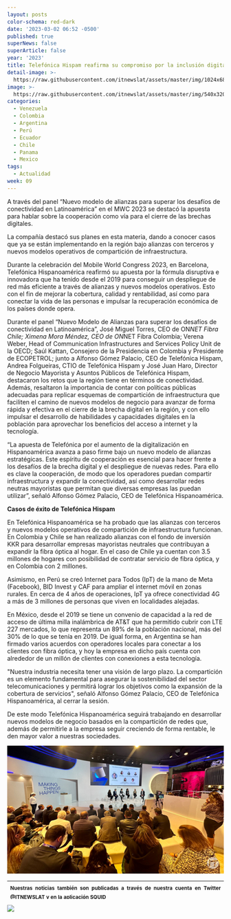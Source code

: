```yaml
---
layout: posts
color-schema: red-dark
date: '2023-03-02 06:52 -0500'
published: true
superNews: false
superArticle: false
year: '2023'
title: Telefónica Hispam reafirma su compromiso por la inclusión digital
detail-image: >-
  https://raw.githubusercontent.com/itnewslat/assets/master/img/1024x680/Telefonica-Hispam-g.jpg
image: >-
  https://raw.githubusercontent.com/itnewslat/assets/master/img/540x320/Telefonica-Hispam-p.jpg
categories:
  - Venezuela
  - Colombia
  - Argentina
  - Perú
  - Ecuador
  - Chile
  - Panama
  - Mexico
tags:
  - Actualidad
week: 09
---
```

 
A través del panel “Nuevo modelo de alianzas para superar los desafíos de conectividad en Latinoamérica” en el MWC 2023 se destacó la apuesta para hablar sobre la cooperación como vía para el cierre de las brechas digitales.

La compañía destacó sus planes en esta materia, dando a conocer casos que ya se están implementando en la región bajo alianzas con terceros y nuevos modelos operativos de compartición de infraestructura.
 
Durante la celebración del Mobile World Congress 2023, en Barcelona, Telefónica Hispanoamérica reafirmó su apuesta por la fórmula disruptiva e innovadora que ha tenido desde el 2019 para conseguir un despliegue de red más eficiente a través de alianzas y nuevos modelos operativos. Esto con el fin de mejorar la cobertura, calidad y rentabilidad, así como para conectar la vida de las personas e impulsar la recuperación económica de los países donde opera.
 
Durante el panel “Nuevo Modelo de Alianzas para superar los desafíos de conectividad en Latinoamérica”, José Miguel Torres, CEO de ON*NET Fibra Chile; Ximena Mora Méndez, CEO de ON*NET Fibra Colombia; Verena Weber, Head of Communication Infrastructures and Services Policy Unit de la OECD; Saúl Kattan, Consejero de la Presidencia en Colombia y Presidente de ECOPETROL; junto a Alfonso Gómez Palacio, CEO de Telefónica Hispam, Andrea Folgueiras, CTIO de Telefónica Hispam y José Juan Haro, Director de Negocio Mayorista y Asuntos Públicos de Telefónica Hispam, destacaron los retos que la región tiene en términos de conectividad. Además, resaltaron la importancia de contar con políticas públicas adecuadas para replicar esquemas de compartición de infraestructura que faciliten el camino de nuevos modelos de negocio para avanzar de forma rápida y efectiva en el cierre de la brecha digital en la región, y con ello impulsar el desarrollo de habilidades y capacidades digitales en la población para aprovechar los beneficios del acceso a internet y la tecnología.
 
“La apuesta de Telefónica por el aumento de la digitalización en Hispanoamérica avanza a paso firme bajo un nuevo modelo de alianzas estratégicas. Este espíritu de cooperación es esencial para hacer frente a los desafíos de la brecha digital y el despliegue de nuevas redes. Para ello es clave la cooperación, de modo que los operadores puedan compartir infraestructura y expandir la conectividad, así como desarrollar redes neutras mayoristas que permitan que diversas empresas las puedan utilizar”, señaló Alfonso Gómez Palacio, CEO de Telefónica Hispanoamérica.
 
**Casos de éxito de Telefónica Hispam**
 
En Telefónica Hispanoamérica se ha probado que las alianzas con terceros y nuevos modelos operativos de compartición de infraestructura funcionan. En Colombia y Chile se han realizado alianzas con el fondo de inversión KKR para desarrollar empresas mayoristas neutrales que contribuyan a expandir la fibra óptica al hogar. En el caso de Chile ya cuentan con 3.5 millones de hogares con posibilidad de contratar servicio de fibra óptica, y en Colombia con 2 millones.
 
Asimismo, en Perú se creó Internet para Todos (IpT) de la mano de Meta (Facebook), BID Invest y CAF para ampliar el internet móvil en zonas rurales. En cerca de 4 años de operaciones, IpT ya ofrece conectividad 4G a más de 3 millones de personas que viven en localidades alejadas.
 
En México, desde el 2019 se tiene un convenio de capacidad a la red de acceso de última milla inalámbrica de AT&T que ha permitido cubrir con LTE 227 mercados, lo que representa un 89% de la población nacional, más del 30% de lo que se tenía en 2019. De igual forma, en Argentina se han firmado varios acuerdos con operadores locales para conectar a los clientes con fibra óptica, y hoy la empresa en dicho país cuenta con alrededor de un millón de clientes con conexiones a esta tecnología.
 
"Nuestra industria necesita tener una visión de largo plazo. La compartición es un elemento fundamental para asegurar la sostenibilidad del sector telecomunicaciones y permitirá lograr los objetivos como la expansión de la cobertura de servicios", señaló Alfonso Gómez Palacio, CEO de Telefónica Hispanoamérica, al cerrar la sesión.
 
De este modo Telefónica Hispanoamérica seguirá trabajando en desarrollar nuevos modelos de negocio basados en la compartición de redes que, además de permitirle a la empresa seguir creciendo de forma rentable, le den mayor valor a nuestras sociedades.

![](https://raw.githubusercontent.com/itnewslat/assets/master/img/540x320/Telefonica-Hispam-p.jpg)

<table style="height: 42px;" width="569">
<tbody>
<tr>
<td style="text-align: justify;"><sub><strong>Nuestras noticias también son publicadas a través de nuestra cuenta en Twitter <a href="https://twitter.com/itnewslat?lang=es">@ITNEWSLAT</a> y en la aplicación <a href="https://squidapp.co/en/">SQUID</a></strong></sub></td>
</tr>
</tbody>
</table>
<img src="https://tracker.metricool.com/c3po.jpg?hash=56f88a41e39ab42c063cc51676587a04"/>